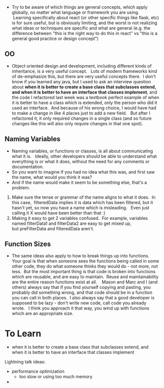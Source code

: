 - Try to be aware of which things are general concepts, which apply globally, no matter what language or framework you are using.   Learning specifically about react (or other specific things like flask, etc) is for sure useful, but is obviously limiting, and the worst is not realizing what ideas or techniques are specific and what are general (e.g. the difference between "this is the right way to do this in react" vs "this is a general good practice or design concept") 

## OO 

- Object oriented design and development, including different kinds of inheritance, is a very useful concept.   Lots of modern frameworks kind of de-emphasize this, but there are very useful concepts there.  I don't know if you learned any java, but I used to ask an interview question about **when it is better to create a base class that subclasses extend, and when it is better to have an interface that classes implement**, and the code I refactored last week was a textbook perfect example of when it is better to have a class which is extended, only the person who did it used an interface.  And because of his wrong choice, I would have had to make a change in like 4 places just to add a new field.   But after I refactored it, it only required changes in a single class (and so future changes like this will also only require changes in that one spot).


## Naming Variables 

- Naming variables, or functions or classes, is all about communicating what it is.   Ideally, other developers should be able to understand what everything is or what it does, without the need for any comments or documentation.  
- So you want to imagine if you had no idea what this was, and first saw the name, what would you think it was?   
- And if the name would make it seem to be something else, that's a problem.     

1. Make sure the tense or grammar of the name aligns to what it does.  In this case,  filteredData implies it is data which has been filtered, but it hasn't yet, so now you have a name which is misleading.   Even just calling it X would have been better than that :)
2. Making it easy to get 2 variables confused.  For example, variables named filterData1 and filterData2 are easy to get mixed up, but preFilterData and filteredData aren't.


## Function Sizes 

- The same ideas also apply to how to break things up into functions.  Your goal is that when someone sees the functions being called in some other code, they do what someone thinks they would do - not more, not less.  But the most important thing is that code is broken into functions which are reusable, and are easy to maintain.  Reuse and maintainability are the entire reason functions exist at all.    Mason and Marc and I (and others) always say that if you find yourself copying and pasting, you probably did something wrong, and that code should be in a function you can call in both places.  I also always say that a good developer is supposed to be lazy - don't write new code, call code you already wrote.   I think you approach it that way, you wind up with functions which are an appropriate size.


# To Learn 
- when it is better to create a base class that subclasses extend, and when it is better to have an interface that classes implement


Lightning talk ideas: 
- performance optimization 
	- too slow or using too much memory 
- 